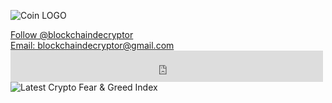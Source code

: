 ![Coin LOGO](https://user-images.githubusercontent.com/83810180/117419359-53aa4e00-aed1-11eb-9f27-5eb571fd8a7d.jpg)
<html>
<head>
      <script async defer src="https://buttons.github.io/buttons.js"></script>
</head>
<body>
      <a class="github-button" href="https://github.com/blockchaindecryptor" data-size="large" aria-label="Follow @blockchaindecryptor on GitHub">Follow @blockchaindecryptor</a>
</body>  
<div>
      <body>
            <a class="github-button" href="mailto:blockchaindecryptor@gmail.com" data-icon="octicon-comment-discussion" data-size="large" aria-label="Discuss ntkme/github-buttons              on GitHub">Email: blockchaindecryptor@gmail.com</a>
      </body>
</div>
<div>
      <iframe id="twitter-widget-0" scrolling="no" frameborder="0" allowtransparency="true" allowfullscreen="true" class="twitter-follow-button twitter-follow-button-rendered"                 style="position: static; visibility: visible; width: 500px; height: 50px;" title="Twitter Follow Button"                            
            src="https://platform.twitter.com/widgets/follow_button.06c6ee58c3810956b7509218508c7b56.en.html#dnt=false&amp;id=twitter-widget-         
            0&amp;lang=en&amp;screen_name=ChainDecryptor&amp;show_count=false&amp;show_screen_name=true&amp;size=l&amp;time=1624569343375" data-screen-name="ChainDecryptor">
      </iframe>
</div>
      

<body>
      <img src="https://alternative.me/crypto/fear-and-greed-index.png" alt="Latest Crypto Fear & Greed Index" />
</body>
</html>
